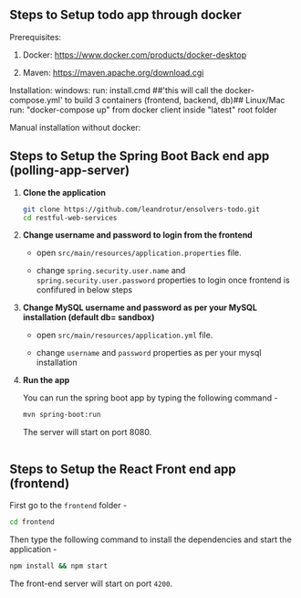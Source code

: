 ## Steps to Setup todo app through docker
Prerequisites: 

1. Docker: https://www.docker.com/products/docker-desktop

2. Maven: https://maven.apache.org/download.cgi

Installation:
windows:
run: install.cmd ##'this will call the docker-compose.yml' to build 3 containers (frontend, backend, db)##
Linux/Mac
run: "docker-compose up" from docker client inside "latest" root folder


Manual installation without docker:

## Steps to Setup the Spring Boot Back end app (polling-app-server)

1. **Clone the application**

	```bash
	git clone https://github.com/leandrotur/ensolvers-todo.git
	cd restful-web-services
	```

3. **Change  username and password to login from the frontend**

	+ open `src/main/resources/application.properties` file.

	+ change `spring.security.user.name` and `spring.security.user.password` properties to login once frontend is confifured in below steps
	
4. **Change MySQL username and password as per your MySQL installation (default db= sandbox)**

	+ open `src/main/resources/application.yml` file.

	+ change `username` and `password` properties as per your mysql installation
		  

5. **Run the app**

	You can run the spring boot app by typing the following command -

	```bash
	mvn spring-boot:run
	```

	The server will start on port 8080.
	
	```

## Steps to Setup the React Front end app (frontend)

First go to the `frontend` folder -

```bash
cd frontend
```

Then type the following command to install the dependencies and start the application -

```bash
npm install && npm start
```

The front-end server will start on port `4200`.
